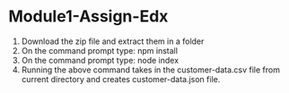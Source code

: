 # Module1-Assign-Edx

1. Download the zip file and extract them in a folder
2. On the command prompt type: npm install
3. On the command prompt type: node index
4. Running the above command takes in the customer-data.csv file from current directory and creates customer-data.json file.

